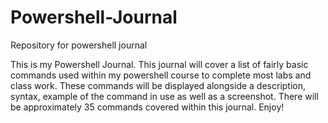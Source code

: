 # Powershell-Journal
Repository for powershell journal

This is my Powershell Journal. This journal will cover a list of fairly basic commands used within my powershell course to complete most labs and class work. These commands will be displayed alongside a description, syntax, example of the command in use as well as a screenshot. There will be approximately 35 commands covered within this journal. Enjoy! 
